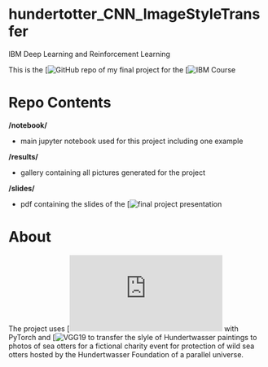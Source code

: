 # hundertotter_CNN_ImageStyleTransfer

IBM Deep Learning and Reinforcement Learning

This is the [![GitHub](https://github.com/hannahaih/hundertotter_CNN_ImageStyleTransfer) repo of my final project for the [![IBM Course](https://www.coursera.org/learn/deep-learning-reinforcement-learning)


# Repo Contents

__/notebook/__
- main jupyter notebook used for this project including one example

__/results/__
- gallery containing all pictures generated for the project

__/slides/__
- pdf containing the slides of the [![final project presentation](https://docs.google.com/presentation/d/e/2PACX-1vSan8BX24nBzVhNgtzbmvPH9T3gldD-hJxDVUrIINlBVsGt-YMCTtQM6iDayWgmWD6eFbWapHyHxhZM/pub?start=false&loop=false&delayms=3000) 


# About 

The project uses [![Image Style Transfer Using Convolutional Neural Networks](https://www.cv-foundation.org/openaccess/content_cvpr_2016/papers/Gatys_Image_Style_Transfer_CVPR_2016_paper.pdf) with PyTorch
and [![VGG19](https://pytorch.org/hub/pytorch_vision_vgg/) to transfer the slyle of Hundertwasser paintings to photos of sea otters for a fictional charity event for protection of wild sea otters hosted by the Hundertwasser Foundation of a parallel universe. 




